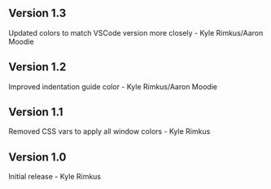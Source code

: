 ## Version 1.3

Updated colors to match VSCode version more closely - Kyle Rimkus/Aaron Moodie

## Version 1.2

Improved indentation guide color - Kyle Rimkus/Aaron Moodie

## Version 1.1

Removed CSS vars to apply all window colors - Kyle Rimkus

## Version 1.0

Initial release - Kyle Rimkus
